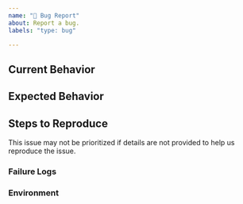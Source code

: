 ```yaml
---
name: "🐞 Bug Report"
about: Report a bug.
labels: "type: bug"

---
```




<!-- Please do your best to fill out all of the sections below! -->

## Current Behavior
<!-- What is the behavior that currently you experience? -->

## Expected Behavior
<!-- What is the behavior that you expect to happen? -->
<!-- Is this a regression? .i.e Did this used to be the behavior at one point?  -->

## Steps to Reproduce
<!-- Help us help you by making it easy for us to reproduce your issue! -->

<!-- Can you reproduce this on https://github.com/nrwl/nx-examples? -->
<!-- If so, open a PR with your changes and link it below. -->
<!-- If not, please provide a minimal Github repo -->
<!-- At the very least, provide as much detail as possible to help us reproduce the issue -->

<!-- Remove this line -->
This issue may not be prioritized if details are not provided to help us reproduce the issue.

### Failure Logs
<!-- Please include any relevant log snippets or files here. -->

### Environment
<!-- It's important for us to know the context in which you experience this behavior! -->
<!-- Please paste the result of `nx report` below! -->
